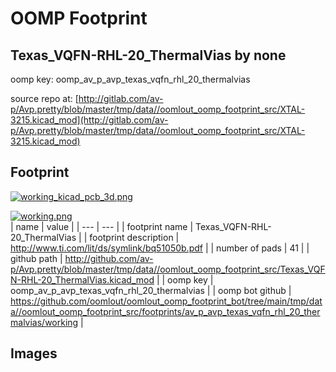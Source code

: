 # OOMP Footprint  
## Texas_VQFN-RHL-20_ThermalVias  by none  
  
oomp key: oomp_av_p_avp_texas_vqfn_rhl_20_thermalvias  
  
source repo at: [http://gitlab.com/av-p/Avp.pretty/blob/master/tmp/data//oomlout_oomp_footprint_src/XTAL-3215.kicad_mod](http://gitlab.com/av-p/Avp.pretty/blob/master/tmp/data//oomlout_oomp_footprint_src/XTAL-3215.kicad_mod)  
## Footprint  
  
[![working_kicad_pcb_3d.png](working_kicad_pcb_3d_600.png)](working_kicad_pcb_3d.png)  
  
[![working.png](working_600.png)](working.png)  
| name | value | 
| --- | --- | 
| footprint name | Texas_VQFN-RHL-20_ThermalVias | 
| footprint description | http://www.ti.com/lit/ds/symlink/bq51050b.pdf | 
| number of pads | 41 | 
| github path | http://github.com/av-p/Avp.pretty/blob/master/tmp/data//oomlout_oomp_footprint_src/Texas_VQFN-RHL-20_ThermalVias.kicad_mod | 
| oomp key | oomp_av_p_avp_texas_vqfn_rhl_20_thermalvias | 
| oomp bot github | https://github.com/oomlout/oomlout_oomp_footprint_bot/tree/main/tmp/data//oomlout_oomp_footprint_src/footprints/av_p_avp_texas_vqfn_rhl_20_thermalvias/working | 
## Images  
